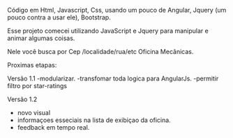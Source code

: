 Código em Html, Javascript, Css, usando um pouco de Angular, Jquery (um pouco contra a usar ele), Bootstrap.

Esse projeto comecei utilizando JavaScript e Jquery para manipular e animar algumas coisas. 

Nele você busca por Cep /localidade/rua/etc Oficina Mecânicas.

 Proximas etapas:
 
Versão 1.1
 -modularizar.
 -transfomar toda logica para AngularJs.
 -permitir filtro por star-ratings
 
Versão 1.2
 - novo visual
 - informaçoes esseciais na lista de exibiçao da oficina.
-   feedback em tempo real.
 
